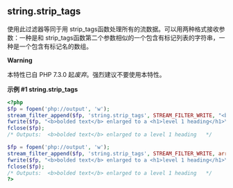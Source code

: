 string.strip\_tags
------------------

使用此过滤器等同于用 <span
class="function">strip\_tags</span>函数处理所有的流数据。可以用两种格式接收参数：一种是和
<span
class="function">strip\_tags</span>函数第二个参数相似的一个包含有标记列表的字符串，一种是一个包含有标记名的数组。

**Warning**

本特性已自 PHP 7.3.0 起*废弃*。强烈建议不要使用本特性。

**示例 \#1 string.strip\_tags**

``` php
<?php
$fp = fopen('php://output', 'w');
stream_filter_append($fp, 'string.strip_tags', STREAM_FILTER_WRITE, "<b><i><u>");
fwrite($fp, "<b>bolded text</b> enlarged to a <h1>level 1 heading</h1>\n");
fclose($fp);
/* Outputs:  <b>bolded text</b> enlarged to a level 1 heading   */

$fp = fopen('php://output', 'w');
stream_filter_append($fp, 'string.strip_tags', STREAM_FILTER_WRITE, array('b','i','u'));
fwrite($fp, "<b>bolded text</b> enlarged to a <h1>level 1 heading</h1>\n");
fclose($fp);
/* Outputs:  <b>bolded text</b> enlarged to a level 1 heading   */
?>
```
